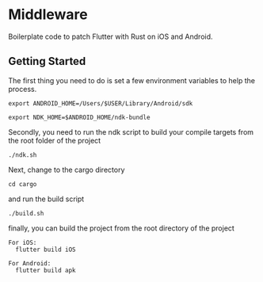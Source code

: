 # Middleware

Boilerplate code to patch Flutter with Rust on iOS and Android.

## Getting Started

The first thing you need to do is set a few environment variables to help the process.
```
export ANDROID_HOME=/Users/$USER/Library/Android/sdk

export NDK_HOME=$ANDROID_HOME/ndk-bundle
```
Secondly, you need to run the ndk script to build your compile targets from the root folder of the project

`./ndk.sh`

Next, change to the cargo directory

`cd cargo`

and run the build script

`./build.sh`

finally, you can build the project from the root directory of the project

```
For iOS:
  flutter build iOS

For Android:
  flutter build apk
```
